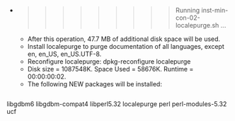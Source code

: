 * >>>>>>>>> Running inst-min-con-02-localepurge.sh ...
  * After this operation, 47.7 MB of additional disk space will be used.
  * Install localepurge to purge documentation of all languages, except en, en_US, en_US.UTF-8.
  * Reconfigure localepurge: dpkg-reconfigure localepurge
  * Disk size = 1087548K. Space Used = 58676K. Runtime = 00:00:00:02.
  * The following NEW packages will be installed:
  ```bash
libgdbm6 libgdbm-compat4 libperl5.32 localepurge perl
perl-modules-5.32 ucf
  ```
